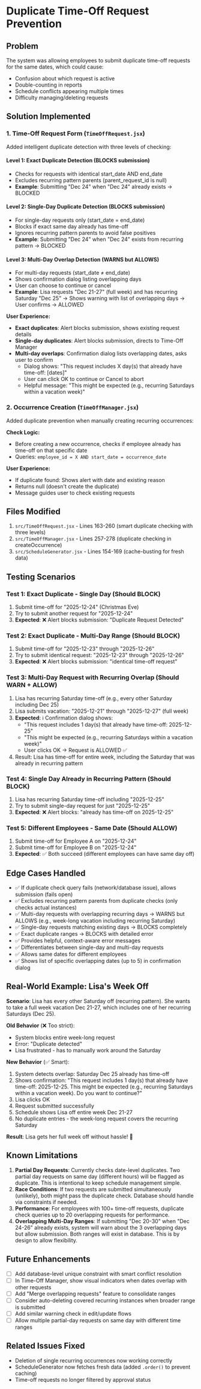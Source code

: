 # Duplicate Time-Off Request Prevention

## Problem
The system was allowing employees to submit duplicate time-off requests for the same dates, which could cause:
- Confusion about which request is active
- Double-counting in reports
- Schedule conflicts appearing multiple times
- Difficulty managing/deleting requests

## Solution Implemented

### 1. Time-Off Request Form (`TimeOffRequest.jsx`)
Added intelligent duplicate detection with three levels of checking:

#### Level 1: Exact Duplicate Detection (BLOCKS submission)
- Checks for requests with identical start_date AND end_date
- Excludes recurring pattern parents (parent_request_id is null)
- **Example**: Submitting "Dec 24" when "Dec 24" already exists → BLOCKED

#### Level 2: Single-Day Duplicate Detection (BLOCKS submission)  
- For single-day requests only (start_date = end_date)
- Blocks if exact same day already has time-off
- Ignores recurring pattern parents to avoid false positives
- **Example**: Submitting "Dec 24" when "Dec 24" exists from recurring pattern → BLOCKED

#### Level 3: Multi-Day Overlap Detection (WARNS but ALLOWS)
- For multi-day requests (start_date ≠ end_date)
- Shows confirmation dialog listing overlapping days
- User can choose to continue or cancel
- **Example**: Lisa requests "Dec 21-27" (full week) and has recurring Saturday "Dec 25" → Shows warning with list of overlapping days → User confirms → ALLOWED

**User Experience:**
- **Exact duplicates**: Alert blocks submission, shows existing request details
- **Single-day duplicates**: Alert blocks submission, directs to Time-Off Manager
- **Multi-day overlaps**: Confirmation dialog lists overlapping dates, asks user to confirm
  - Dialog shows: "This request includes X day(s) that already have time-off: [dates]"
  - User can click OK to continue or Cancel to abort
  - Helpful message: "This might be expected (e.g., recurring Saturdays within a vacation week)"

### 2. Occurrence Creation (`TimeOffManager.jsx`)
Added duplicate prevention when manually creating recurring occurrences:

**Check Logic:**
- Before creating a new occurrence, checks if employee already has time-off on that specific date
- Queries: `employee_id = X AND start_date = occurrence_date`

**User Experience:**
- If duplicate found: Shows alert with date and existing reason
- Returns null (doesn't create the duplicate)
- Message guides user to check existing requests

## Files Modified
1. `src/TimeOffRequest.jsx` - Lines 163-260 (smart duplicate checking with three levels)
2. `src/TimeOffManager.jsx` - Lines 257-278 (duplicate checking in createOccurrence)
3. `src/ScheduleGenerator.jsx` - Lines 154-169 (cache-busting for fresh data)

## Testing Scenarios

### Test 1: Exact Duplicate - Single Day (Should BLOCK)
1. Submit time-off for "2025-12-24" (Christmas Eve)
2. Try to submit another request for "2025-12-24"
3. **Expected**: ❌ Alert blocks submission: "Duplicate Request Detected"

### Test 2: Exact Duplicate - Multi-Day Range (Should BLOCK)
1. Submit time-off for "2025-12-23" through "2025-12-26"
2. Try to submit identical request: "2025-12-23" through "2025-12-26"
3. **Expected**: ❌ Alert blocks submission: "identical time-off request"

### Test 3: Multi-Day Request with Recurring Overlap (Should WARN + ALLOW)
1. Lisa has recurring Saturday time-off (e.g., every other Saturday including Dec 25)
2. Lisa submits vacation: "2025-12-21" through "2025-12-27" (full week)
3. **Expected**: ℹ️ Confirmation dialog shows:
   - "This request includes 1 day(s) that already have time-off: 2025-12-25"
   - "This might be expected (e.g., recurring Saturdays within a vacation week)"
   - User clicks OK → Request is ALLOWED ✅
4. Result: Lisa has time-off for entire week, including the Saturday that was already in recurring pattern

### Test 4: Single Day Already in Recurring Pattern (Should BLOCK)
1. Lisa has recurring Saturday time-off including "2025-12-25"
2. Try to submit single-day request for just "2025-12-25"
3. **Expected**: ❌ Alert blocks: "already has time-off on 2025-12-25"

### Test 5: Different Employees - Same Date (Should ALLOW)
1. Submit time-off for Employee A on "2025-12-24"
2. Submit time-off for Employee B on "2025-12-24"
3. **Expected**: ✅ Both succeed (different employees can have same day off)

## Edge Cases Handled
- ✅ If duplicate check query fails (network/database issue), allows submission (fails open)
- ✅ Excludes recurring pattern parents from duplicate checks (only checks actual instances)
- ✅ Multi-day requests with overlapping recurring days → WARNS but ALLOWS (e.g., week-long vacation including recurring Saturday)
- ✅ Single-day requests matching existing days → BLOCKS completely
- ✅ Exact duplicate ranges → BLOCKS with detailed error
- ✅ Provides helpful, context-aware error messages
- ✅ Differentiates between single-day and multi-day requests
- ✅ Allows same dates for different employees
- ✅ Shows list of specific overlapping dates (up to 5) in confirmation dialog

## Real-World Example: Lisa's Week Off

**Scenario**: Lisa has every other Saturday off (recurring pattern). She wants to take a full week vacation Dec 21-27, which includes one of her recurring Saturdays (Dec 25).

**Old Behavior** (❌ Too strict):
- System blocks entire week-long request
- Error: "Duplicate detected"
- Lisa frustrated - has to manually work around the Saturday

**New Behavior** (✅ Smart):
1. System detects overlap: Saturday Dec 25 already has time-off
2. Shows confirmation: "This request includes 1 day(s) that already have time-off: 2025-12-25. This might be expected (e.g., recurring Saturdays within a vacation week). Do you want to continue?"
3. Lisa clicks OK
4. Request submitted successfully
5. Schedule shows Lisa off entire week Dec 21-27
6. No duplicate entries - the week-long request covers the recurring Saturday

**Result**: Lisa gets her full week off without hassle! 🎉

## Known Limitations
1. **Partial Day Requests**: Currently checks date-level duplicates. Two partial day requests on same day (different hours) will be flagged as duplicate. This is intentional to keep schedule management simple.
2. **Race Conditions**: If two requests are submitted simultaneously (unlikely), both might pass the duplicate check. Database should handle via constraints if needed.
3. **Performance**: For employees with 100+ time-off requests, duplicate check queries up to 20 overlapping requests for performance.
4. **Overlapping Multi-Day Ranges**: If submitting "Dec 20-30" when "Dec 24-26" already exists, system will warn about the 3 overlapping days but allow submission. Both ranges will exist in database. This is by design to allow flexibility.

## Future Enhancements
- [ ] Add database-level unique constraint with smart conflict resolution
- [ ] In Time-Off Manager, show visual indicators when dates overlap with other requests
- [ ] Add "Merge overlapping requests" feature to consolidate ranges
- [ ] Consider auto-deleting covered recurring instances when broader range is submitted
- [ ] Add similar warning check in edit/update flows
- [ ] Allow multiple partial-day requests on same day with different time ranges

## Related Issues Fixed
- Deletion of single recurring occurrences now working correctly
- ScheduleGenerator now fetches fresh data (added `.order()` to prevent caching)
- Time-off requests no longer filtered by approval status
